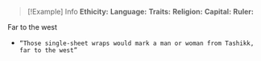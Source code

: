 > [!Example] Info
> **Ethicity:** 
> **Language:**
> **Traits:** 
> **Religion:** 
> **Capital:** 
> **Ruler:**

Far to the west
- `“Those single-sheet wraps would mark a man or woman from Tashikk, far to the west”`